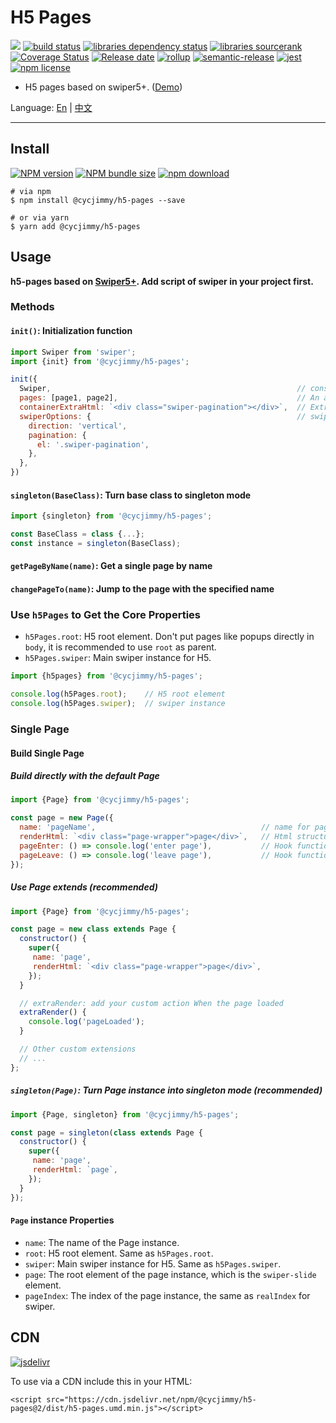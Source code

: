 # H5 Pages
![][workflows-badge-image]
[![build status][travis-image]][travis-url]
[![libraries dependency status][libraries-status-image]][libraries-status-url]
[![libraries sourcerank][libraries-sourcerank-image]][libraries-sourcerank-url]
[![Coverage Status][coverage-image]][coverage-url]
[![Release date][release-date-image]][release-url]
[![rollup][rollup-image]][rollup-url]
[![semantic-release][semantic-image]][semantic-url]
[![jest][jest-image]][jest-url]
[![npm license][license-image]][download-url]

* H5 pages based on swiper5+. ([Demo][github-pages-url])

Language: [En][Readme-url-En] | [中文][Readme-url-ZhCN]
***

## Install
[![NPM version][npm-image]][npm-url]
[![NPM bundle size][npm-bundle-size-image]][npm-url]
[![npm download][download-image]][download-url]

```shell
# via npm
$ npm install @cycjimmy/h5-pages --save

# or via yarn
$ yarn add @cycjimmy/h5-pages
```

## Usage
**h5-pages based on [Swiper5+](https://github.com/nolimits4web/Swiper). Add script of swiper in your project first.**

### Methods 
#### `init()`: Initialization function
```javascript
import Swiper from 'swiper';
import {init} from '@cycjimmy/h5-pages';

init({
  Swiper,                                                       // constructor of Swiper
  pages: [page1, page2],                                        // An array of Page instances
  containerExtraHtml: `<div class="swiper-pagination"></div>`,  // Extra Html under swiper-container, such as navigator, etc.
  swiperOptions: {                                              // swiper configuration(loop is not supported)
    direction: 'vertical',
    pagination: {
      el: '.swiper-pagination',
    },
  },
})
```

#### `singleton(BaseClass)`: Turn base class to singleton mode
```javascript
import {singleton} from '@cycjimmy/h5-pages';

const BaseClass = class {...};
const instance = singleton(BaseClass);
```

#### `getPageByName(name)`: Get a single page by name
#### `changePageTo(name)`: Jump to the page with the specified name

### Use `h5Pages` to Get the Core Properties
* `h5Pages.root`: H5 root element. Don't put pages like popups directly in `body`, it is recommended to use `root` as parent.
* `h5Pages.swiper`: Main swiper instance for H5.

```javascript
import {h5pages} from '@cycjimmy/h5-pages';

console.log(h5Pages.root);    // H5 root element
console.log(h5Pages.swiper);  // swiper instance
```

### Single Page
#### Build Single Page
##### Build directly with the default Page
```javascript
import {Page} from '@cycjimmy/h5-pages';

const page = new Page({
  name: 'pageName',                                     // name for page. Default is "page" with index, such as "page0". 
  renderHtml: `<div class="page-wrapper">page</div>`,   // Html structure under swiper-slide
  pageEnter: () => console.log('enter page'),           // Hook function for enter the page
  pageLeave: () => console.log('leave page'),           // Hook function for leave the page
});
```

##### Use Page extends (recommended)
```javascript
import {Page} from '@cycjimmy/h5-pages';

const page = new class extends Page {
  constructor() {
    super({
     name: 'page',
     renderHtml: `<div class="page-wrapper">page</div>`,
    });
  }

  // extraRender: add your custom action When the page loaded
  extraRender() {
    console.log('pageLoaded');
  }

  // Other custom extensions
  // ... 
};
```

##### `singleton(Page)`: Turn Page instance into singleton mode (recommended)
```javascript
import {Page, singleton} from '@cycjimmy/h5-pages';

const page = singleton(class extends Page {
  constructor() {
    super({
     name: 'page',
     renderHtml: `page`,
    });
  }
});
```

#### `Page` instance Properties
* `name`: The name of the Page instance.
* `root`: H5 root element. Same as `h5Pages.root`.
* `swiper`: Main swiper instance for H5. Same as `h5Pages.swiper`.
* `page`: The root element of the page instance, which is the `swiper-slide` element.
* `pageIndex`: The index of the page instance, the same as `realIndex` for swiper.

## CDN
[![jsdelivr][jsdelivr-image]][jsdelivr-url]

To use via a CDN include this in your HTML:
```text
<script src="https://cdn.jsdelivr.net/npm/@cycjimmy/h5-pages@2/dist/h5-pages.umd.min.js"></script>
```

<!-- Links: -->
[npm-image]: https://img.shields.io/npm/v/@cycjimmy/h5-pages
[npm-url]: https://npmjs.org/package/@cycjimmy/h5-pages
[npm-bundle-size-image]: https://img.shields.io/bundlephobia/min/@cycjimmy/h5-pages

[download-image]: https://img.shields.io/npm/dt/@cycjimmy/h5-pages
[download-url]: https://npmjs.org/package/@cycjimmy/h5-pages

[jsdelivr-image]: https://img.shields.io/jsdelivr/npm/hy/@cycjimmy/h5-pages
[jsdelivr-url]: https://www.jsdelivr.com/package/npm/@cycjimmy/h5-pages

[workflows-badge-image]: https://github.com/cycjimmy/h5-pages/workflows/Test%20CI/badge.svg
[travis-image]: https://img.shields.io/travis/cycjimmy/h5-pages
[travis-url]: https://travis-ci.org/cycjimmy/h5-pages

[libraries-status-image]: https://img.shields.io/librariesio/release/npm/@cycjimmy/h5-pages
[libraries-sourcerank-image]: https://img.shields.io/librariesio/sourcerank/npm/@cycjimmy/h5-pages
[libraries-status-url]: https://libraries.io/github/cycjimmy/h5-pages
[libraries-sourcerank-url]: https://libraries.io/npm/@cycjimmy%2Fh5-pages

[coverage-image]: https://img.shields.io/coveralls/github/cycjimmy/h5-pages
[coverage-url]: https://coveralls.io/github/cycjimmy/h5-pages

[release-date-image]: https://img.shields.io/github/release-date/cycjimmy/h5-pages
[release-url]: https://github.com/cycjimmy/h5-pages/releases

[rollup-image]: https://img.shields.io/github/package-json/dependency-version/cycjimmy/h5-pages/dev/rollup
[rollup-url]: https://github.com/rollup/rollup

[semantic-image]: https://img.shields.io/badge/%20%20%F0%9F%93%A6%F0%9F%9A%80-semantic--release-e10079.svg
[semantic-url]: https://github.com/semantic-release/semantic-release

[jest-image]: https://img.shields.io/badge/tested_with-jest-99424f.svg
[jest-url]: https://github.com/facebook/jest

[license-image]: https://img.shields.io/npm/l/@cycjimmy/h5-pages

[github-pages-url]: https://cycjimmy.github.io/h5-pages/

[Readme-url-En]: https://github.com/cycjimmy/h5-pages/blob/master/README.md
[Readme-url-ZhCN]: https://github.com/cycjimmy/h5-pages/blob/master/README_zhCN.md
